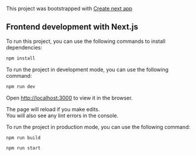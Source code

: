 This project was bootstrapped with [Create next app](https://github.com/vercel/next.js)

## Frontend development with Next.js

To run this project, you can use the following commands to install dependencies:

```bash
npm install
```

To run the project in development mode, you can use the following command:

```bash
npm run dev
```
Open [http://localhost:3000](http://localhost:3000) to view it in the browser.

The page will reload if you make edits.<br />
You will also see any lint errors in the console.

To run the project in production mode, you can use the following command:

```bash
npm run build

npm run start
```


